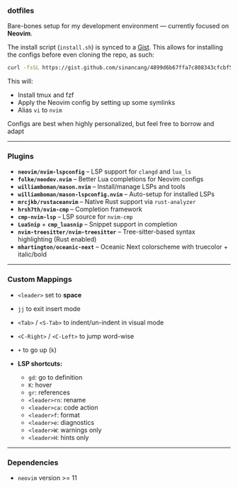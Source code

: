 ### dotfiles

Bare-bones setup for my development environment — currently focused on **Neovim**.

The install script (`install.sh`) is synced to a [Gist](https://gist.github.com/sinancang/4899d6b67ffa7c808343cfcbf57bcd81). This allows for installing the configs before even cloning the repo, as such:
```bash
curl -fsSL https://gist.github.com/sinancang/4899d6b67ffa7c808343cfcbf57bcd81/raw/install.sh | bash
```

This will:
* Install tmux and fzf
* Apply the Neovim config by setting up some symlinks
* Alias `vi` to `nvim`

Configs are best when highly personalized, but feel free to borrow and adapt

---

### Plugins

* **`neovim/nvim-lspconfig`** – LSP support for `clangd` and `lua_ls`
* **`folke/neodev.nvim`** – Better Lua completions for Neovim configs
* **`williamboman/mason.nvim`** – Install/manage LSPs and tools
* **`williamboman/mason-lspconfig.nvim`** – Auto-setup for installed LSPs
* **`mrcjkb/rustaceanvim`** – Native Rust support via `rust-analyzer`
* **`hrsh7th/nvim-cmp`** – Completion framework
* **`cmp-nvim-lsp`** – LSP source for `nvim-cmp`
* **`LuaSnip`** + **`cmp_luasnip`** – Snippet support in completion
* **`nvim-treesitter/nvim-treesitter`** – Tree-sitter-based syntax highlighting (Rust enabled)
* **`mhartington/oceanic-next`** – Oceanic Next colorscheme with truecolor + italic/bold

---

### Custom Mappings

* `<leader>` set to **space**
* `jj` to exit insert mode
* `<Tab>` / `<S-Tab>` to indent/un-indent in visual mode
* `<C-Right>` / `<C-Left>` to jump word-wise
* `+` to go up (`k`)
* **LSP shortcuts:**

  * `gd`: go to definition
  * `K`: hover
  * `gr`: references
  * `<leader>rn`: rename
  * `<leader>ca`: code action
  * `<leader>f`: format
  * `<leader>e`: diagnostics
  * `<leader>W`: warnings only
  * `<leader>H`: hints only

---

### Dependencies

- `neovim` version >= 11
